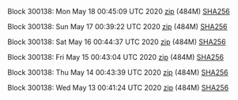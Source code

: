 Block 300138: Mon May 18 00:45:09 UTC 2020 [zip](https://dash-bootstrap.ams3.digitaloceanspaces.com/testnet/2020-05-18/bootstrap.dat.zip) (484M) [SHA256](https://dash-bootstrap.ams3.digitaloceanspaces.com/testnet/2020-05-18/sha256.txt)

Block 300138: Sun May 17 00:39:22 UTC 2020 [zip](https://dash-bootstrap.ams3.digitaloceanspaces.com/testnet/2020-05-17/bootstrap.dat.zip) (484M) [SHA256](https://dash-bootstrap.ams3.digitaloceanspaces.com/testnet/2020-05-17/sha256.txt)

Block 300138: Sat May 16 00:44:37 UTC 2020 [zip](https://dash-bootstrap.ams3.digitaloceanspaces.com/testnet/2020-05-16/bootstrap.dat.zip) (484M) [SHA256](https://dash-bootstrap.ams3.digitaloceanspaces.com/testnet/2020-05-16/sha256.txt)

Block 300138: Fri May 15 00:43:04 UTC 2020 [zip](https://dash-bootstrap.ams3.digitaloceanspaces.com/testnet/2020-05-15/bootstrap.dat.zip) (484M) [SHA256](https://dash-bootstrap.ams3.digitaloceanspaces.com/testnet/2020-05-15/sha256.txt)

Block 300138: Thu May 14 00:43:39 UTC 2020 [zip](https://dash-bootstrap.ams3.digitaloceanspaces.com/testnet/2020-05-14/bootstrap.dat.zip) (484M) [SHA256](https://dash-bootstrap.ams3.digitaloceanspaces.com/testnet/2020-05-14/sha256.txt)

Block 300138: Wed May 13 00:41:24 UTC 2020 [zip](https://dash-bootstrap.ams3.digitaloceanspaces.com/testnet/2020-05-13/bootstrap.dat.zip) (484M) [SHA256](https://dash-bootstrap.ams3.digitaloceanspaces.com/testnet/2020-05-13/sha256.txt)
